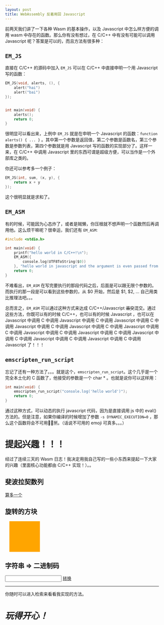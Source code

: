 ```yaml
---
layout: post
title: WebAssembly 反着用回 Javascript
---
```


前两天我们讲了一下各种 Wasm 的基本操作，以及 Javascript 中怎么样方便的调用 wasm 中存在的函数。那么你有没有想过，在 C/C++ 中有没有可能可以调用 Javascript 呢？答案是可以的，而且方法有很多种：

## `EM_JS`
直接在 C/C++ 的源码中加入 `EM_JS` 可以在 C/C++ 中直接申明一个用 Javascript 写的函数：

```c
EM_JS(void, alerts, (), {
    alert("hai")
    alert("bai")
}); 


int main(void) {
    alerts();
    return 0;
}
```

很明显可以看出来，上例中 `EM_JS` 就是在申明一个 Javascript 的函数：`function alerts() { ... }` 。其中第一个参数是返回值，第二个参数是函数名，第三个参数是参数列表，第四个参数就是用 Javascript 写的函数的实现部分了。这样一来，在 C/C++ 中调用 Javascript 里的东西可谓是超级方便，可以当作是一个外部库之类的。

你还可以参考多一个例子：

```c
EM_JS(int, sum, (x, y), {
    return x + y
});
```

这个很明显就是求和了。

## `EM_ASM`
有的时候，可能因为心态炸了，或者是贼懒，你压根就不想声明一个函数然后再调用他。这么烦干嘛呢？很幸运，我们还有 `EM_ASM`:

```c
#include <stdio.h>

int main(void) {
    printf("hello world in C/C++!\n");
    EM_ASM({
        console.log(UTF8ToString($0))
    }, "hello world in javascript and the argument is even passed from C/C++!");
    return 0;
}
```

不难看出，`EM_ASM` 在写完要执行的那段代码之后，后面是可以跟无限个参数的。而执行的那一段是可以看到这些参数的，从 $0 开始，然后是 $1, $2, ... 自己用类比推理法吧。。。

总而言之，`EM_ASM` 可以通过这种方式来达成 C/C++/Javascript ~~滥交~~混交。通过这些方法，你既可以有的时候 C/C++，也可以有的时候 Javascript ，也可以在 Javascript 中调用 C 中调用 Javascript 中调用 C 中调用 Javascript 中调用 C 中调用 Javascript 中调用 C 中调用 Javascript 中调用 C 中调用 Javascript 中调用 C 中调用 Javascript 中调用 C 中调用 Javascript 中调用 C 中调用 Javascript 中调用 C 中调用 Javascript 中调用 C 中调用 Javascript 中调用 C 中调用 Javascript 了！！！

## `emscripten_run_script`
忘记了还有一种方法了。。。就是这个，`emscripten_run_script`。这个几乎是一个完全本土化的 C 函数了，他接受的参数是一个 char * 。也就是说你可以这样用：

```c
int main(void) {
    emscripten_run_script("console.log('hello world')");
    return 0;
}
```

通过这种方式，可以动态的执行 javascript 代码，因为是直接调用 js 中的 eval() 方法的。但是注意，如果你编译的时候增加了参数 `-s DYNAMIC_EXECUTION=0` ，那么这个函数将会不可用🚫🙅🈲️。（话说不可用的 emoji 可真多。。。）


# 提起兴趣！！！
经过了连续三天的 Wasm 日志！我决定用我自己写的一些小东西来提起一下大家的兴趣（里面核心功能都由 C/C++ 实现！）。。

## 斐波拉契数列
<a href="javascript:oneMore()">算多一个</a>
<p id="fibonacci"></p>

## 旋转的方块
<div id="picture" style="width: 100px; height: 100px; background-color: orange; margin-left: 1em;">
    &nbsp;
</div>

## 字符串 => 二进制码
<input id="input">
<a href="javascript:accepted()">转换</a>
<p id="output"></p>

---
你随时可以进入检索来看看我实现的方法。


# *玩得开心！*

<script>
    let picture = document.getElementById("picture")
    let output = document.getElementById("output")
    let fibonacci = document.getElementById("fibonacci")
    let input = document.getElementById("input")
    let frame, binarify, fib;

    function onRuntimeInitialized() {
        function animation() {
            requestAnimationFrame(animation)
            frame()
        }
        animation()
    }
    
    
    function oneMore() {
        fibonacci.innerHTML = fib()
    }
    
    
    function accepted() {
        binarify(input.value)
    }
    

    var Module = {
        print: function(text) {
            output.innerHTML += "<br />" + text
        },

        onRuntimeInitialized: function() {
            frame = Module.cwrap("frame", "void", [])
            binarify = Module.cwrap("binarify", "void", [ "string" ])
            fib = Module.cwrap("fib", "string", [])

            onRuntimeInitialized()
        },
    }
</script>
<script src="/assets/jff.js"></script>
